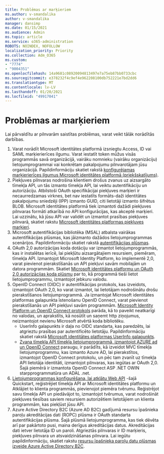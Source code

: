 ```yaml
---
title: Problēmas ar marķieriem
ms.author: v-smandalika
author: v-smandalika
manager: dansimp
ms.date: 01/15/2021
ms.audience: Admin
ms.topic: article
ms.service: o365-administration
ROBOTS: NOINDEX, NOFOLLOW
localization_priority: Priority
ms.collection: Adm_O365
ms.custom:
- "7774"
- "9004351"
ms.openlocfilehash: 14a9681c08920094813497e7a75eb87bb0733cbc
ms.sourcegitcommit: e378232f4c9ef4e962208100db752221e7bd2dd6
ms.translationtype: MT
ms.contentlocale: lv-LV
ms.lasthandoff: 01/20/2021
ms.locfileid: "49917041"
---
```

# <a name="issues-with-tokens"></a>Problēmas ar marķieriem

Lai pārvaldītu ar pilnvarām saistītas problēmas, varat veikt tālāk norādītās darbības.

1. Varat norādīt Microsoft identitātes platformā izsniegtu Access, ID vai SAML marķierierīces ilgumu. Varat iestatīt token mūžus visās programmās savā organizācijā, vairāku nomnieku (vairāku organizāciju) lietojumprogrammai vai konkrētam pakalpojumu pilnvarotājam jūsu organizācijā. Papildinformāciju skatiet rakstā [konfigurējamas marķierierīces ilgumus Microsoft identitātes platformā (priekšskatījums)](https://docs.microsoft.com/azure/active-directory/develop/active-directory-configurable-token-lifetimes).
2. Piekļuves pilnvaras nodrošina klientiem drošus zvanus uz aizsargāto tīmekļa API, un tās izmanto tīmekļa API, lai veiktu autentifikāciju un autorizāciju. Atbilstoši OAuth specifikācijai piekļuves marķieri ir necaurredzamas virknes, bet nav iestatīts formāts-daži identitātes pakalpojumu sniedzēji (IPP) izmanto GUID, citi lietotāji izmanto šifrētus BLOB. Microsoft identitātes platformā tiek izmantoti dažādi piekļuves pilnvaras formāti atkarībā no API konfigurācijas, kas akceptē marķieri. Lai uzzinātu, kā jūsu API var validēt un izmantot prasības piekļuves pilnvarā, skatiet rakstu [Microsoft identitātes platformas piekļuves marķieri](https://docs.microsoft.com/azure/active-directory/develop/userinfo#calling-the-userinfo-endpoint).
3. Microsoft autentifikācijas bibliotēka (MSAL) atbalsta vairākas autentifikācijas plūsmas, kas jāizmanto dažādos lietojumprogrammas scenārijos. Papildinformāciju skatiet rakstā [autentifikācijas plūsmas](https://docs.microsoft.com/azure/active-directory/develop/msal-authentication-flows#how-each-flow-emits-tokens-and-codes).
4. OAuth 2,0 autorizācijas koda dotāciju var izmantot lietojumprogrammās, kas ir instalētas ierīcē, lai piekļūtu aizsargātajiem resursiem, piemēram, tīmekļa API. Izmantojot Microsoft Identity Platform, ko implementē 2,0, varat pievienot pierakstīšanās un API piekļuvi savām mobilajām un datora programmām. Skatiet [Microsoft identitātes platformu un OAuth 2,0 autorizācijas koda plūsmu](https://docs.microsoft.com/azure/active-directory/develop/v2-oauth2-auth-code-flow#refresh-the-access-token) par to, kā programmā tieši lietot lietojumprogrammu, izmantojot jebkuru valodu.
5. OpenID Connect (OIDC) ir autentifikācijas protokols, kas izveidots, izmantojot OAuth 2,0, ko varat izmantot, lai lietotājam nodrošinātu drošu pierakstīšanos lietojumprogrammā. Ja izmantojat Microsoft identitātes platformas galapunkta īstenošanu OpenID Connect, varat pievienot pierakstīšanās un API piekļuvi savām programmām. [Microsoft Identity Platform un OpenID Connect protokols](https://docs.microsoft.com/azure/active-directory/develop/v2-protocols-oidc#send-the-sign-in-request) parāda, kā to paveikt neatkarīgi no valodas, un aprakstīts, kā nosūtīt un saņemt http ziņojumus, neizmantojot nevienu Microsoft atvērtā koda bibliotēku.
    - UserInfo galapunkts ir daļa no OIDC standarta, kas paredzēts, lai atgrieztu prasības par autentificēto lietotāju. Papildinformāciju skatiet rakstā [Microsoft identitātes platformas UserInfo galapunkts](https://docs.microsoft.com/azure/active-directory/develop/userinfo#consider-use-an-id-token-instead).
    - [Zvana tīmekļa API tīmekļa lietojumprogrammā, izmantojot AZURE ad un OpenID Connect](https://docs.microsoft.com/samples/azure-samples/active-directory-dotnet-webapp-webapi-openidconnect/active-directory-dotnet-webapp-webapi-openidconnect/) paraugu, ir parādīts, kā izveidot MVC tīmekļa lietojumprogrammu, kas izmanto Azure AD, lai pierakstītos, izmantojot OpenID Connect protokolu, un pēc tam zvanīt uz tīmekļa API lietotāja identitāti, izmantojot pilnvaras, kas iegūtas ar OAuth 2,0. Šajā piemērā ir izmantota OpenID Connect ASP .NET OWIN starpprogrammatūra un ADAL .net.
6. [Lietojumprogrammas konfigurēšana, lai atklātu Web API](https://docs.microsoft.com/azure/active-directory/develop/quickstart-configure-app-expose-web-apis) -šajā Quickstart, reģistrējiet tīmekļa API ar Microsoft identitātes platformu un Atklājiet to klienta programmās, pievienojot piemēra tvērumu. Reģistrējot savu tīmekļa API un piedāvājot to, izmantojot tvērumus, varat nodrošināt piekļuves tiesības saviem resursiem autorizētiem lietotājiem un klienta programmām, kas piekļūst jūsu API.
7. Azure Active Directory B2C (Azure AD B2C) gadījumā resursu īpašnieka paroļu akreditācijas dati (ROPC) plūsma ir OAuth standarta autentifikācijas plūsma. Šajā plūsmā lietojumprogramma, kas tiek dēvēta arī par pakārtoto pusi, maina derīgus akreditācijas datus. Akreditācijas dati ietver lietotāja ID un paroli. Atgrieztās pilnvaras ir ID marķieris, piekļuves pilnvara un atsvaidzināšanas pilnvara. Lai iegūtu papildinformāciju, skatiet rakstu [resursu īpašnieka paroļu datu plūsmas izveide Azure Active Directory B2C](https://docs.microsoft.com/azure/active-directory-b2c/add-ropc-policy?tabs=app-reg-ga&pivots=b2c-user-flow). 

